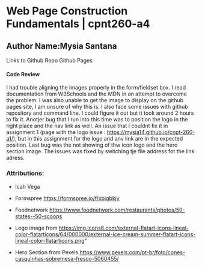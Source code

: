 # Web Page Construction Fundamentals |  cpnt260-a4

## Author Name:Mysia Santana

Links to
Github Repo
Github Pages

#### Code Review

I had trouble aligning the images properly in the form/fieldset box. I read documentation from W3Schools and the MDN in an attempt to overcome the problem. 
I was also unable to get the image to display on the github pages site, I am unsure of why this is.
I also face some issues with github repository and command line. I could figure it out but it took around 2 hours to fix it.
Anotjer bug that I run into this time was to position the logo in the right place and the nav link as well. An issue that I couldnt fix it in assignment 1 (page with the logo issue : https://mysia14.github.io/cnpt-260-a1/), but in this assignment for the logo and anv link are in the expected position.
Last bug was the not showing of thw icon logo and the hero section image. The issues was fixed by switching tje file address fot the link adress.

### Attributions:

* Icah Vega

* Formspree https://formspree.io/f/xbjqbkjy 

* Foodnetwork  https://www.foodnetwork.com/restaurants/photos/50-states--50-scoops 

* Logo image from https://img.icons8.com/external-flatart-icons-lineal-color-flatarticons/64/000000/external-ice-cream-summer-flatart-icons-lineal-color-flatarticons.png"

* Hero Section from Pexels https://www.pexels.com/pt-br/foto/cones-casquinhas-sobremesa-fresco-5060455/ 



